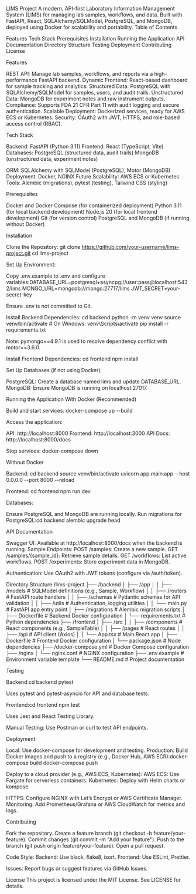 LIMS Project
A modern, API-first Laboratory Information Management System (LIMS) for managing lab samples, workflows, and data. Built with FastAPI, React, SQLAlchemy/SQLModel, PostgreSQL, and MongoDB, deployed using Docker for scalability and portability.
Table of Contents

Features
Tech Stack
Prerequisites
Installation
Running the Application
API Documentation
Directory Structure
Testing
Deployment
Contributing
License

Features

REST API: Manage lab samples, workflows, and reports via a high-performance FastAPI backend.
Dynamic Frontend: React-based dashboard for sample tracking and analytics.
Structured Data: PostgreSQL with SQLAlchemy/SQLModel for samples, users, and audit trails.
Unstructured Data: MongoDB for experiment notes and raw instrument outputs.
Compliance: Supports FDA 21 CFR Part 11 with audit logging and secure authentication.
Scalable Deployment: Dockerized services, ready for AWS ECS or Kubernetes.
Security: OAuth2 with JWT, HTTPS, and role-based access control (RBAC).

Tech Stack

Backend: FastAPI (Python 3.11)
Frontend: React (TypeScript, Vite)
Databases:
PostgreSQL (structured data, audit trails)
MongoDB (unstructured data, experiment notes)


ORM: SQLAlchemy with SQLModel (PostgreSQL), Motor (MongoDB)
Deployment: Docker, NGINX
Future Scalability: AWS ECS or Kubernetes
Tools: Alembic (migrations), pytest (testing), Tailwind CSS (styling)

Prerequisites

Docker and Docker Compose (for containerized deployment)
Python 3.11 (for local backend development)
Node.js 20 (for local frontend development)
Git (for version control)
PostgreSQL and MongoDB (if running without Docker)

Installation

Clone the Repository:
git clone https://github.com/your-username/lims-project.git
cd lims-project


Set Up Environment:

Copy .env.example to .env and configure variables:DATABASE_URL=postgresql+asyncpg://user:pass@localhost:5432/lims
MONGO_URL=mongodb://mongo:27717/lims
JWT_SECRET=your-secret-key


Ensure .env is not committed to Git.


Install Backend Dependencies:
cd backend
python -m venv venv
source venv/bin/activate  # On Windows: venv\Scripts\activate
pip install -r requirements.txt


Note: pymongo==4.9.1 is used to resolve dependency conflict with motor==3.6.0.


Install Frontend Dependencies:
cd frontend
npm install


Set Up Databases (if not using Docker):

PostgreSQL: Create a database named lims and update DATABASE_URL.
MongoDB: Ensure MongoDB is running on localhost:27017.



Running the Application
With Docker (Recommended)

Build and start services:
docker-compose up --build


Access the application:

API: http://localhost:8000
Frontend: http://localhost:3000
API Docs: http://localhost:8000/docs


Stop services:
docker-compose down



Without Docker

Backend:
cd backend
source venv/bin/activate
uvicorn app.main:app --host 0.0.0.0 --port 8000 --reload


Frontend:
cd frontend
npm run dev


Databases:

Ensure PostgreSQL and MongoDB are running locally.
Run migrations for PostgreSQL:cd backend
alembic upgrade head





API Documentation

Swagger UI: Available at http://localhost:8000/docs when the backend is running.
Sample Endpoints:
POST /samples: Create a new sample.
GET /samples/{sample_id}: Retrieve sample details.
GET /workflows: List active workflows.
POST /experiments: Store experiment data in MongoDB.


Authentication: Use OAuth2 with JWT tokens (configure via /auth/token).

Directory Structure
/lims-project
├── /backend
│   ├── /app
│   │   ├── /models         # SQLModel definitions (e.g., Sample, Workflow)
│   │   ├── /routers        # FastAPI route handlers
│   │   ├── /schemas        # Pydantic schemas for API validation
│   │   ├── /utils          # Authentication, logging utilities
│   │   └── main.py         # FastAPI app entry point
│   ├── /migrations         # Alembic migration scripts
│   ├── Dockerfile          # Backend Docker configuration
│   └── requirements.txt    # Python dependencies
├── /frontend
│   ├── /src
│   │   ├── /components     # React components (e.g., SampleTable)
│   │   ├── /pages          # React routes
│   │   ├── /api            # API client (Axios)
│   │   └── App.tsx         # Main React app
│   ├── Dockerfile          # Frontend Docker configuration
│   └── package.json        # Node dependencies
├── /docker-compose.yml     # Docker Compose configuration
├── /nginx
│   └── nginx.conf          # NGINX configuration
├── .env.example            # Environment variable template
└── README.md               # Project documentation

Testing

Backend:cd backend
pytest


Uses pytest and pytest-asyncio for API and database tests.


Frontend:cd frontend
npm test


Uses Jest and React Testing Library.


Manual Testing: Use Postman or curl to test API endpoints.

Deployment

Local: Use docker-compose for development and testing.
Production:
Build Docker images and push to a registry (e.g., Docker Hub, AWS ECR):docker-compose build
docker-compose push


Deploy to a cloud provider (e.g., AWS ECS, Kubernetes):
AWS ECS: Use Fargate for serverless containers.
Kubernetes: Deploy with Helm charts or kompose.




HTTPS: Configure NGINX with Let’s Encrypt or AWS Certificate Manager.
Monitoring: Add Prometheus/Grafana or AWS CloudWatch for metrics and logs.

Contributing

Fork the repository.
Create a feature branch (git checkout -b feature/your-feature).
Commit changes (git commit -m "Add your feature").
Push to the branch (git push origin feature/your-feature).
Open a pull request.


Code Style:
Backend: Use black, flake8, isort.
Frontend: Use ESLint, Prettier.


Issues: Report bugs or suggest features via GitHub Issues.

License
This project is licensed under the MIT License. See LICENSE for details.
